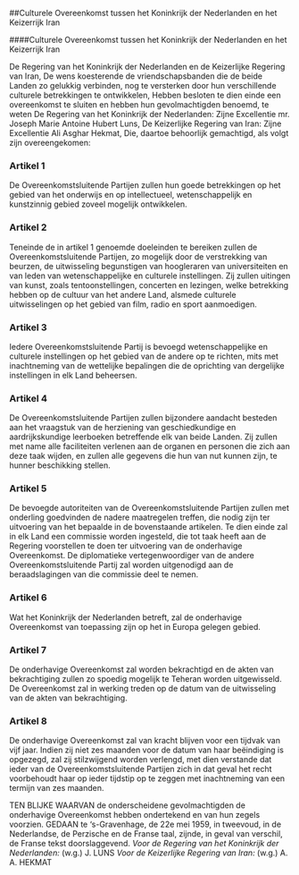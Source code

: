 <meta http-equiv='Content-Type' content='text/html; charset=utf-8' />

##Culturele Overeenkomst tussen het Koninkrijk der Nederlanden en het Keizerrijk Iran

####Culturele Overeenkomst tussen het Koninkrijk der Nederlanden en het Keizerrijk Iran

De Regering van het Koninkrijk der Nederlanden en de Keizerlijke Regering van Iran, De wens koesterende de vriendschapsbanden die de beide Landen zo gelukkig verbinden, nog te versterken door hun verschillende culturele betrekkingen te ontwikkelen, Hebben besloten te dien einde een overeenkomst te sluiten en hebben hun gevolmachtigden benoemd, te weten De Regering van het Koninkrijk der Nederlanden: Zijne Excellentie mr. Joseph Marie Antoine Hubert Luns, De Keizerlijke Regering van Iran: Zijne Excellentie Ali Asghar Hekmat,   Die, daartoe behoorlijk gemachtigd, als volgt zijn overeengekomen:    

### Artikel  1  

De Overeenkomstsluitende Partijen zullen hun goede betrekkingen op het gebied van het onderwijs en op intellectueel, wetenschappelijk en kunstzinnig gebied zoveel mogelijk ontwikkelen.  

### Artikel  2  

Teneinde de in artikel 1 genoemde doeleinden te bereiken zullen de Overeenkomstsluitende Partijen, zo mogelijk door de verstrekking van beurzen, de uitwisseling begunstigen van hoogleraren van universiteiten en van leden van wetenschappelijke en culturele instellingen. Zij zullen uitingen van kunst, zoals tentoonstellingen, concerten en lezingen, welke betrekking hebben op de cultuur van het andere Land, alsmede culturele uitwisselingen op het gebied van film, radio en sport aanmoedigen.  

### Artikel  3  

Iedere Overeenkomstsluitende Partij is bevoegd wetenschappelijke en culturele instellingen op het gebied van de andere op te richten, mits met inachtneming van de wettelijke bepalingen die de oprichting van dergelijke instellingen in elk Land beheersen.  

### Artikel  4  

De Overeenkomstsluitende Partijen zullen bijzondere aandacht besteden aan het vraagstuk van de herziening van geschiedkundige en aardrijkskundige leerboeken betreffende elk van beide Landen. Zij zullen met name alle faciliteiten verlenen aan de organen en personen die zich aan deze taak wijden, en zullen alle gegevens die hun van nut kunnen zijn, te hunner beschikking stellen.  

### Artikel  5  

De bevoegde autoriteiten van de Overeenkomstsluitende Partijen zullen met onderling goedvinden de nadere maatregelen treffen, die nodig zijn ter uitvoering van het bepaalde in de bovenstaande artikelen. Te dien einde zal in elk Land een commissie worden ingesteld, die tot taak heeft aan de Regering voorstellen te doen ter uitvoering van de onderhavige Overeenkomst. De diplomatieke vertegenwoordiger van de andere Overeenkomstsluitende Partij zal worden uitgenodigd aan de beraadslagingen van die commissie deel te nemen.  

### Artikel  6  

Wat het Koninkrijk der Nederlanden betreft, zal de onderhavige Overeenkomst van toepassing zijn op het in Europa gelegen gebied.  

### Artikel  7  

De onderhavige Overeenkomst zal worden bekrachtigd en de akten van bekrachtiging zullen zo spoedig mogelijk te Teheran worden uitgewisseld. De Overeenkomst zal in werking treden op de datum van de uitwisseling van de akten van bekrachtiging.  

### Artikel  8  

De onderhavige Overeenkomst zal van kracht blijven voor een tijdvak van vijf jaar. Indien zij niet zes maanden voor de datum van haar beëindiging is opgezegd, zal zij stilzwijgend worden verlengd, met dien verstande dat ieder van de Overeenkomstsluitende Partijen zich in dat geval het recht voorbehoudt haar op ieder tijdstip op te zeggen met inachtneming van een termijn van zes maanden.  

TEN BLIJKE WAARVAN de onderscheidene gevolmachtigden de onderhavige Overeenkomst hebben ondertekend en van hun zegels voorzien. GEDAAN te ‘s-Gravenhage, de 22e mei 1959, in tweevoud, in de Nederlandse, de Perzische en de Franse taal, zijnde, in geval van verschil, de Franse tekst doorslaggevend.  *Voor de Regering van het Koninkrijk der Nederlanden:*  (w.g.) J. LUNS  *Voor de Keizerlijke Regering van Iran:*  (w.g.) A. A. HEKMAT  


